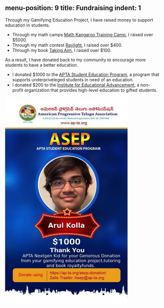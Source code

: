 
menu-position: 9
title: Fundraising
indent: 1
---

Through my Gamifying Education Project, I have raised money to support education in students.

- Through my math camps [Math Kangaroo Training Camp](/mktc.html), I raised over $\$5000$.
- Through my math contest [Raylight](/raylight.html), I raised over $\$400$.
- Through my book [Taking Aim](/book.html), I raised over $\$100$.

As a result, I have donated back to my community to encourage more students to have a better education.

- I donated $\$1000$ to the [APTA Student Education Program](https://ap-ta.org/about-asep/), a program that supports underpriveleged students in need of an education.
- I donated $\$200$ to the [Institute for Educational Advancement](https://educationaladvancement.org/), a non-profit organization that provides high-level education to gifted students.

<img src="img/asep.jpg" width="400" class="center"/>
